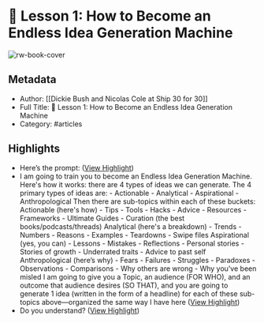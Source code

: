 # 🤖 Lesson 1: How to Become an Endless Idea Generation Machine

![rw-book-cover](https://readwise-assets.s3.amazonaws.com/static/images/article4.6bc1851654a0.png)

## Metadata
- Author: [[Dickie Bush and Nicolas Cole at Ship 30 for 30]]
- Full Title: 🤖 Lesson 1: How to Become an Endless Idea Generation Machine
- Category: #articles

## Highlights
- Here’s the prompt: ([View Highlight](https://read.readwise.io/read/01hfdnfsnget69em3ewh4r5dqw))
- I am going to train you to become an Endless Idea Generation Machine. Here's how it works: there are 4 types of ideas we can generate. The 4 primary types of ideas are: - Actionable - Analytical - Aspirational - Anthropological Then there are sub-topics within each of these buckets: Actionable (here's how) - Tips - Tools - Hacks - Advice - Resources - Frameworks - Ultimate Guides - Curation (the best books/podcasts/threads) Analytical (here's a breakdown) - Trends - Numbers - Reasons - Examples - Teardowns - Swipe files Aspirational (yes, you can) - Lessons - Mistakes - Reflections - Personal stories - Stories of growth - Underrated traits - Advice to past self Anthropological (here’s why) - Fears - Failures - Struggles - Paradoxes - Observations - Comparisons - Why others are wrong - Why you’ve been misled I am going to give you a Topic, an audience (FOR WHO), and an outcome that audience desires (SO THAT), and you are going to generate 1 idea (written in the form of a headline) for each of these sub-topics above—organized the same way I have here ([View Highlight](https://read.readwise.io/read/01hfdncgaqf4tbz80102xzzjz2))
- Do you understand? ([View Highlight](https://read.readwise.io/read/01hfdndek64c6waxw80ncbx9dj))
